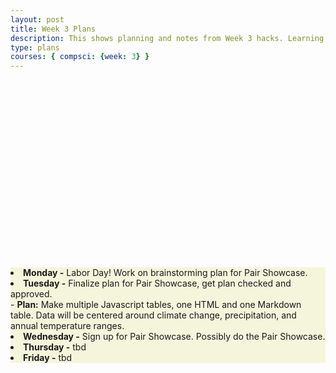 ```yaml
---
layout: post
title: Week 3 Plans
description: This shows planning and notes from Week 3 hacks. Learning outcome. Creating a lab notebook on GitHub page.
type: plans
courses: { compsci: {week: 3} }
---
```


<html>
   <head>
   </head>

   <body>
      <div style = "position:relative; left:0px; top:300px; background-color:beige;">
  <li><b>Monday -</b> Labor Day! Work on brainstorming plan for Pair Showcase. </li>
  <li><b>Tuesday -</b> Finalize plan for Pair Showcase, get plan checked and approved. </li>
    - <b>Plan:</b> Make multiple Javascript tables, one HTML and one Markdown table. Data will be centered around climate change, precipitation, and annual temperature ranges.
  <li><b>Wednesday -</b> Sign up for Pair Showcase. Possibly do the Pair Showcase. </li>
  <li><b>Thursday -</b> tbd </li>
  <li><b>Friday -</b> tbd </li>
      </div>
   </body>
</html>
